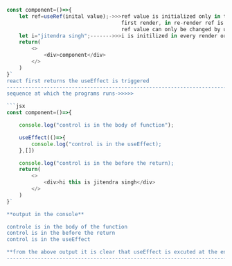 ```javascript
const component=()=>{
    let ref=useRef(inital value);->>>ref value is initialized only in the first
                                     first render, in re-render ref is not reinitilized.
                                     ref value can only be changed by using ref.current
    let i="jitendra singh";------->>>i is initilized in every render or rerender.
    return(
        <>
            <div>component</div>
        </>
    )
}`
react first returns the useEffect is triggered
------------------------------------------------------------------------------------------
sequence at which the programs runs->>>>>

```jsx
const component=()=>{

    console.log("control is in the body of function");

    useEffect(()=>{
        console.log("control is in the useEffect);
    },[])

    console.log("control is in the before the return);
    return(
        <>
            <div>hi this is jitendra singh</div>
        </>
    )
}`

**output in the console**

controle is in the body of the function
control is in the before the return
control is in the useEffect

**from the above output it is clear that useEffect is excuted at the end.**
----------------------------------------------------------------------------------
